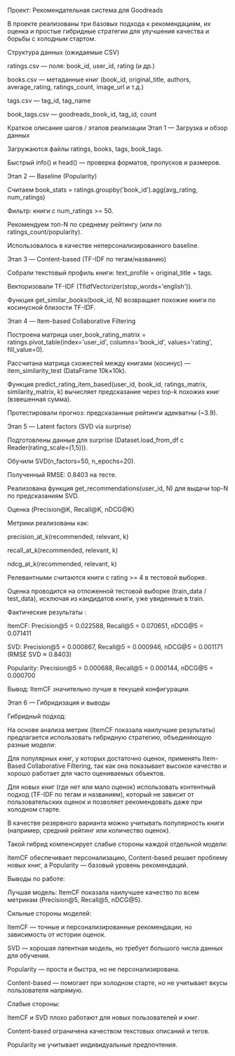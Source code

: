 Проект: Рекомендательная система для Goodreads

В проекте реализованы три базовых подхода к рекомендациям, их оценка и простые гибридные стратегии для улучшения качества и борьбы с холодным стартом.

Структура данных (ожидаемые CSV)

ratings.csv — поля: book_id, user_id, rating (и др.)

books.csv — метаданные книг (book_id, original_title, authors, average_rating, ratings_count, image_url и т.д.)

tags.csv — tag_id, tag_name

book_tags.csv — goodreads_book_id, tag_id, count

Краткое описание шагов / этапов реализации
Этап 1 — Загрузка и обзор данных

Загружаются файлы ratings, books, tags, book_tags.

Быстрый info() и head() — проверка форматов, пропусков и размеров.

Этап 2 — Baseline (Popularity)

Считаем book_stats = ratings.groupby('book_id').agg(avg_rating, num_ratings)

Фильтр: книги с num_ratings >= 50.

Рекомендуем топ-N по среднему рейтингу (или по ratings_count/popularity).

Использовалось в качестве неперсонализированного baseline.

Этап 3 — Content-based (TF-IDF по тегам/названию)

Собрали текстовый профиль книги: text_profile = original_title + tags.

Векторизовали TF-IDF (TfidfVectorizer(stop_words='english')).

Функция get_similar_books(book_id, N) возвращает похожие книги по косинусной близости TF-IDF.

Этап 4 — Item-based Collaborative Filtering

Построена матрица user_book_rating_matrix = ratings.pivot_table(index='user_id', columns='book_id', values='rating', fill_value=0).

Рассчитана матрица схожестей между книгами (косинус) — item_similarity_test (DataFrame 10k×10k).

Функция predict_rating_item_based(user_id, book_id, ratings_matrix, similarity_matrix, k) вычисляет предсказание через top-k похожих книг (взвешенная сумма).

Протестировали прогноз: предсказанные рейтинги адекватны (~3.9).

Этап 5 — Latent factors (SVD via surprise)

Подготовлены данные для surprise (Dataset.load_from_df с Reader(rating_scale=(1,5))).

Обучили SVD(n_factors=50, n_epochs=20).

Полученный RMSE: 0.8403 на тесте.

Реализована функция get_recommendations(user_id, N) для выдачи top-N по предсказаниям SVD.

Оценка (Precision@K, Recall@K, nDCG@K)

Метрики реализованы как:

precision_at_k(recommended, relevant, k)

recall_at_k(recommended, relevant, k)

ndcg_at_k(recommended, relevant, k)

Релевантными считаются книги с rating >= 4 в тестовой выборке.

Оценка проводится на отложенной тестовой выборке (train_data / test_data), исключая из кандидатов книги, уже увиденные в train.

Фактические результаты :

ItemCF: Precision@5 = 0.022588, Recall@5 = 0.070651, nDCG@5 = 0.071411

SVD: Precision@5 = 0.000867, Recall@5 = 0.000946, nDCG@5 = 0.001171 (RMSE SVD ≈ 0.8403)

Popularity: Precision@5 = 0.000688, Recall@5 = 0.000144, nDCG@5 = 0.000700

Вывод: ItemCF значительно лучше в текущей конфигурации.

Этап 6 — Гибридизация и выводы

Гибридный подход:

На основе анализа метрик (ItemCF показала наилучшие результаты) предлагается использовать гибридную стратегию, объединяющую разные модели:

Для популярных книг, у которых достаточно оценок, применять Item-Based Collaborative Filtering, так как она показывает высокое качество и хорошо работает для часто оцениваемых объектов.

Для новых книг (где нет или мало оценок) использовать контентный подход (TF-IDF по тегам и названиям), который не зависит от пользовательских оценок и позволяет рекомендовать даже при холодном старте.

В качестве резервного варианта можно учитывать популярность книги (например, средний рейтинг или количество оценок).

Такой гибрид компенсирует слабые стороны каждой отдельной модели:

ItemCF обеспечивает персонализацию, Content-based решает проблему новых книг, а Popularity — базовый уровень рекомендаций.

Выводы по работе:

Лучшая модель: ItemCF показала наилучшее качество по всем метрикам (Precision@5, Recall@5, nDCG@5).

Сильные стороны моделей:

ItemCF — точные и персонализированные рекомендации, но зависимость от истории оценок.

SVD — хорошая латентная модель, но требует большого числа данных для обучения.

Popularity — проста и быстра, но не персонализирована.

Content-based — помогает при холодном старте, но не учитывает вкусы пользователя напрямую.

Слабые стороны:

ItemCF и SVD плохо работают для новых пользователей и книг.

Content-based ограничена качеством текстовых описаний и тегов.

Popularity не учитывает индивидуальные предпочтения.
